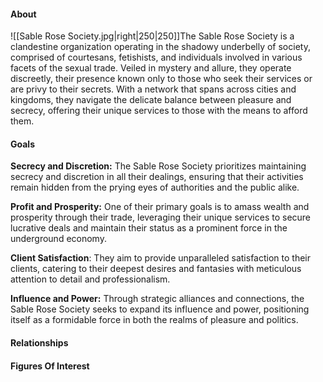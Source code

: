 #### About
![[Sable Rose Society.jpg|right|250|250]]The Sable Rose Society is a clandestine organization operating in the shadowy underbelly of society, comprised of courtesans, fetishists, and individuals involved in various facets of the sexual trade. Veiled in mystery and allure, they operate discreetly, their presence known only to those who seek their services or are privy to their secrets. With a network that spans across cities and kingdoms, they navigate the delicate balance between pleasure and secrecy, offering their unique services to those with the means to afford them.
#### Goals
**Secrecy and Discretion:** The Sable Rose Society prioritizes maintaining secrecy and discretion in all their dealings, ensuring that their activities remain hidden from the prying eyes of authorities and the public alike.

**Profit and Prosperity:** One of their primary goals is to amass wealth and prosperity through their trade, leveraging their unique services to secure lucrative deals and maintain their status as a prominent force in the underground economy.

**Client Satisfaction**: They aim to provide unparalleled satisfaction to their clients, catering to their deepest desires and fantasies with meticulous attention to detail and professionalism.

**Influence and Power:** Through strategic alliances and connections, the Sable Rose Society seeks to expand its influence and power, positioning itself as a formidable force in both the realms of pleasure and politics.
#### Relationships

#### Figures Of Interest
